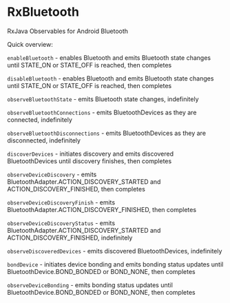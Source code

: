 RxBluetooth
===========

RxJava Observables for Android Bluetooth

Quick overview:

`enableBluetooth` - enables Bluetooth and emits Bluetooth state changes until STATE_ON or STATE_OFF is reached, then completes

`disableBluetooth` - enables Bluetooth and emits Bluetooth state changes until STATE_ON or STATE_OFF is reached, then completes

`observeBluetoothState` - emits Bluetooth state changes, indefinitely

`observeBluetoothConnections` - emits BluetoothDevices as they are connected, indefinitely

`observeBluetoothDisconnections` - emits BluetoothDevices as they are disconnected, indefinitely

`discoverDevices` - initiates discovery and emits discovered BluetoothDevices until discovery finishes, then completes

`observeDeviceDiscovery` - emits BluetoothAdapter.ACTION_DISCOVERY_STARTED and ACTION_DISCOVERY_FINISHED, then completes

`observeDeviceDiscoveryFinish` - emits BluetoothAdapter.ACTION_DISCOVERY_FINISHED, then completes

`observeDeviceDiscoveryStatus` - emits BluetoothAdapter.ACTION_DISCOVERY_STARTED and ACTION_DISCOVERY_FINISHED, indefinitely

`observeDiscoveredDevices` - emits discovered BluetoothDevices, indefinitely

`bondDevice` - initiates device bonding and emits bonding status updates until BluetoothDevice.BOND_BONDED or BOND_NONE, then completes
 
`observeDeviceBonding` - emits bonding status updates until BluetoothDevice.BOND_BONDED or BOND_NONE, then completes 


